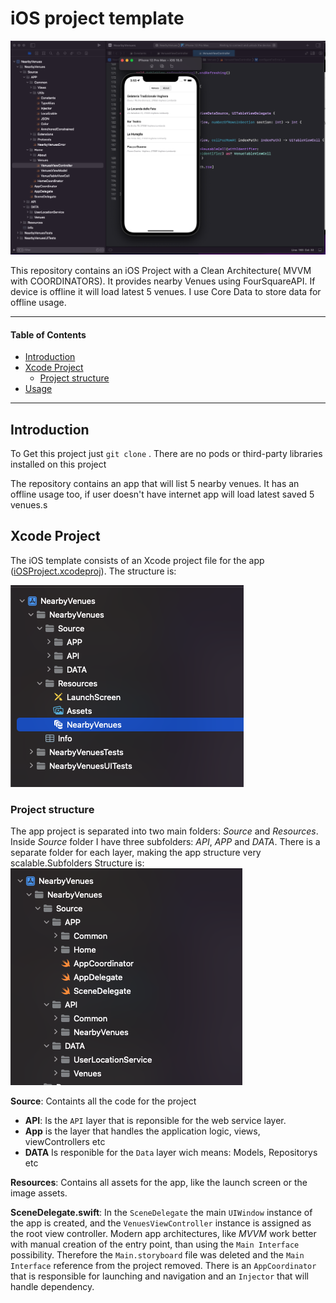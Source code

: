 # iOS project template

<p align="center">
  <img src="documentation/images/ios-project-venues-logo.png">
</p>

This repository contains an iOS Project with a Clean Architecture( MVVM with COORDINATORS). It provides nearby Venues using FourSquareAPI. If device is offline it will load latest 5 venues. I use Core Data to store data for offline usage.



---
#### Table of Contents

* [Introduction](#introduction)
* [Xcode Project](#xcode-project)
  * [Project structure](#project-structure)
* [Usage](#usage)
---

## Introduction

To Get this project just `git clone` . There are no pods or third-party libraries installed on this project

The repository contains an app that will list 5 nearby venues. It has an offline usage too, if user doesn't have internet app will load latest saved 5 venues.s

## Xcode Project

The iOS template consists of an Xcode project file for the app ([iOSProject.xcodeproj](./iOSProject.xcodeproj)). The structure is:

![xcode-project-structure](./documentation/images/xcode-project-structure.png)

### Project structure

The app project is separated into two main folders: _Source_ and _Resources_. Inside _Source_ folder I have three subfolders: _API_, _APP_ and _DATA_. There is a separate folder for each layer, making the app structure very scalable.Subfolders Structure is:
![xcode-source-subfolders](./documentation/images/xcode-source-subfolders.png)

**Source**: Containts all the code for the project
  - **API**: Is the `API` layer that is reponsible for the web service layer.
  - **App** is the layer that handles the application logic, views, viewControllers etc
  - **DATA** Is responible for the `Data` layer wich means: Models, Repositorys etc

**Resources**: Contains all assets for the app, like the launch screen or the image assets.


**SceneDelegate.swift**: In the `SceneDelegate` the main `UIWindow` instance of the app is created, and the `VenuesViewController` instance is assigned as the root view controller. Modern app architectures, like _MVVM_  work better with manual creation of the entry point, than using the `Main Interface` possibility. Therefore the `Main.storyboard` file was deleted and the `Main Interface` reference from the project removed.
There is an `AppCoordinator` that is responsible for launching and navigation and an `Injector` that will handle dependency.



